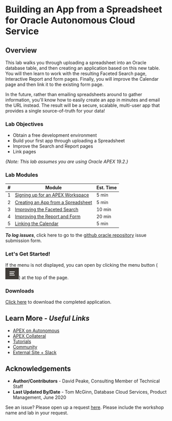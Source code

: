 # Building an App from a Spreadsheet for Oracle Autonomous Cloud Service

## Overview

This lab walks you through uploading a spreadsheet into an Oracle database table, and then creating an application based on this new table. You will then learn to work with the resulting Faceted Search page, Interactive Report and form pages. Finally, you will improve the Calendar page and then link it to the existing form page.

In the future, rather than emailing spreadsheets around to gather information, you'll know how to easily create an app in minutes and email the URL instead. The result will be a secure, scalable, multi-user app that provides a single source-of-truth for your data!

### Lab Objectives

* Obtain a free development environment
* Build your first app through uploading a Spreadsheet
* Improve the Search and Report pages
* Link pages

*{Note: This lab assumes you are using Oracle APEX 19.2.}*

### Lab Modules

| # | Module | Est. Time |
| --- | --- | --- |
| 1 | [Signing up for an APEX Workspace](?lab=lab-1-sign-up-for-apex-workspace) | 5 min |
| 2 | [Creating an App from a Spreadsheet](?lab=lab-2-create-app-spreadsheet) | 5 min |
| 3 | [Improving the Faceted Search](?lab=lab-3-improve-faceted-search) | 10 min |
| 4 | [Improving the Report and Form](?lab=lab-4-improve-report-form) | 20 min |
| 5 | [Linking the Calendar](?lab=lab-5-link-calendar) | 5 min |

***To log issues***, click here to go to the [github oracle repository](https://github.com/oracle/learning-library/issues/new) issue submission form.

### **Let's Get Started!**

If the menu is not displayed, you can open by clicking the menu button (![Menu icon](./images/menu-button.png)) at the top of the page.

### Downloads

[Click here](files/spreadsheet-app.sql) to download the completed application.

## Learn More - *Useful Links*

- [APEX on Autonomous](https://apex.oracle.com/autonomous)
- [APEX Collateral](https://apex.oracle.com)
- [Tutorials](https://apex.oracle.com/en/learn/tutorials)
- [Community](https://apex.oracle.com/community)
- [External Site + Slack](http://apex.world)

## **Acknowledgements**

 - **Author/Contributors** -  David Peake, Consulting Member of Technical Staff
 - **Last Updated By/Date** - Tom McGinn, Database Cloud Services, Product Management, June 2020

See an issue? Please open up a request [here](https://github.com/oracle/learning-library/issues). Please include the workshop name and lab in your request.
